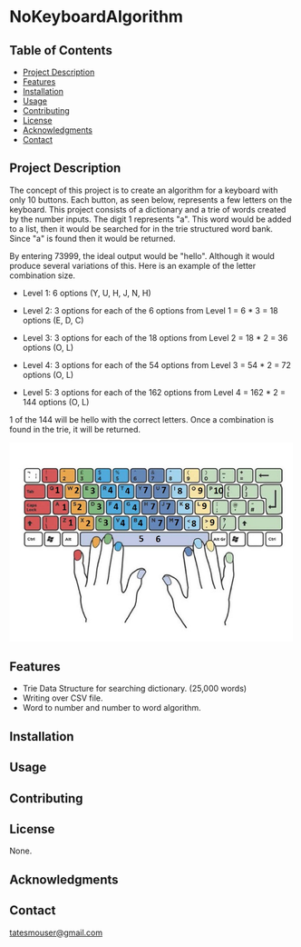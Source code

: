 # NoKeyboardAlgorithm

## Table of Contents

- [Project Description](#project-description)
- [Features](#features)
- [Installation](#installation)
- [Usage](#usage)
- [Contributing](#contributing)
- [License](#license)
- [Acknowledgments](#acknowledgments)
- [Contact](#contact)

## Project Description

The concept of this project is to create an algorithm for a keyboard with only 10 buttons. Each button, as seen below, represents a few letters on the keyboard. This project consists of a dictionary and a trie of words created by the number inputs. The digit 1 represents "a". This word would be added to a list, then it would be searched for in the trie structured word bank. Since "a" is found then it would be returned.

By entering 73999, the ideal output would be "hello". Although it would produce several variations of this. Here is an example of the letter combination size.

* Level 1: 6 options (Y, U, H, J, N, H)

* Level 2: 3 options for each of the 6 options from Level 1 = 6 * 3 = 18 options (E, D, C)
   
* Level 3: 3 options for each of the 18 options from Level 2 = 18 * 2 = 36 options (O, L)
   
* Level 4: 3 options for each of the 54 options from Level 3 = 54 * 2 = 72 options (O, L)
   
* Level 5: 3 options for each of the 162 options from Level 4 = 162 * 2 = 144 options (O, L)
   
1 of the 144 will be hello with the correct letters. Once a combination is found in the trie, it will be returned.

<img src="SmallKeyboard/images/keyboardImage.jpg" alt="Keyboard" width="500">


## Features
- Trie Data Structure for searching dictionary. (25,000 words)
- Writing over CSV file.
- Word to number and number to word algorithm.
  
## Installation

## Usage

## Contributing

## License
None.

## Acknowledgments

## Contact
tatesmouser@gmail.com
